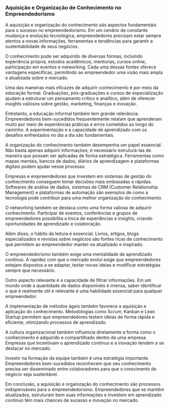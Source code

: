 ### Aquisição e Organização de Conhecimento no Empreendedorismo

A aquisição e organização do conhecimento são aspectos fundamentais para o sucesso no empreendedorismo. Em um cenário de constante mudança e evolução tecnológica, empreendedores precisam estar sempre atentos a novas informações, ferramentas e tendências para garantir a sustentabilidade de seus negócios.

O conhecimento pode ser adquirido de diversas formas, incluindo experiência própria, estudos acadêmicos, mentorias, cursos online, participação em eventos e networking. Cada uma dessas fontes oferece vantagens específicas, permitindo ao empreendedor uma visão mais ampla e atualizada sobre o mercado.

Uma das maneiras mais eficazes de adquirir conhecimento é por meio da educação formal. Graduações, pós-graduações e cursos de especialização ajudam a estruturar um pensamento crítico e analítico, além de oferecer insights valiosos sobre gestão, marketing, finanças e inovação.

Entretanto, a educação informal também tem grande relevância. Empreendedores bem-sucedidos frequentemente relatam que aprenderam muito por meio de experiências práticas e erros cometidos ao longo do caminho. A experimentação e a capacidade de aprendizado com os desafios enfrentados no dia a dia são fundamentais.

A organização do conhecimento também desempenha um papel essencial. Não basta apenas adquirir informações; é necessário estruturá-las de maneira que possam ser aplicadas de forma estratégica. Ferramentas como mapas mentais, bancos de dados, diários de aprendizagem e plataformas digitais podem ajudar nesse processo.

Empresas e empreendedores que investem em sistemas de gestão do conhecimento conseguem tomar decisões mais embasadas e rápidas. Softwares de análise de dados, sistemas de CRM (Customer Relationship Management) e plataformas de automação são exemplos de como a tecnologia pode contribuir para uma melhor organização do conhecimento.

O networking também se destaca como uma forma valiosa de adquirir conhecimento. Participar de eventos, conferências e grupos de empreendedores possibilita a troca de experiências e insights, criando oportunidades de aprendizado e colaboração.

Além disso, o hábito da leitura é essencial. Livros, artigos, blogs especializados e revistas sobre negócios são fontes ricas de conhecimento que permitem ao empreendedor manter-se atualizado e inspirado.

O empreendedorismo também exige uma mentalidade de aprendizado contínuo. A rapidez com que o mercado evolui exige que empreendedores estejam dispostos a se adaptar, testar novas ideias e modificar estratégias sempre que necessário.

Outro aspecto relevante é a capacidade de filtrar informações. Em um mundo onde a quantidade de dados disponíveis é imensa, saber identificar o que é realmente útil e relevante é uma habilidade essencial para qualquer empreendedor.

A implementação de métodos ágeis também favorece a aquisição e aplicação do conhecimento. Metodologias como Scrum, Kanban e Lean Startup permitem que empreendedores testem ideias de forma rápida e eficiente, otimizando processos de aprendizado.

A cultura organizacional também influencia diretamente a forma como o conhecimento é adquirido e compartilhado dentro de uma empresa. Empresas que incentivam o aprendizado contínuo e a inovação tendem a se destacar no mercado.

Investir na formação da equipe também é uma estratégia importante. Empreendedores bem-sucedidos reconhecem que seu conhecimento precisa ser disseminado entre colaboradores para que o crescimento do negócio seja sustentável.

Em conclusão, a aquisição e organização do conhecimento são processos indispensáveis para o empreendedorismo. Empreendedores que se mantêm atualizados, estruturam bem suas informações e investem em aprendizado contínuo têm mais chances de sucesso e inovação no mercado.

